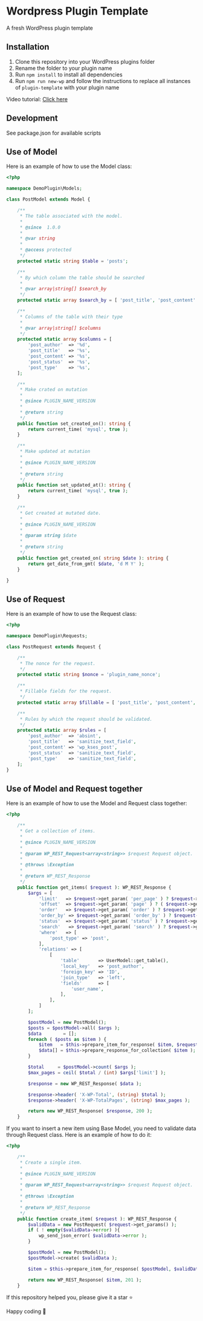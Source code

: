 # Wordpress Plugin Template
A fresh WordPress plugin template

## Installation
1. Clone this repository into your WordPress plugins folder
2. Rename the folder to your plugin name
3. Run `npm install` to install all dependencies
4. Run `npm run new-wp` and follow the instructions to replace all instances of `plugin-template` with your plugin name

Video tutorial: [Click here](https://www.youtube.com/watch?v=4ULxW7nqyKU)

## Development
See package.json for available scripts

## Use of Model
Here is an example of how to use the Model class:

```php
<?php

namespace DemoPlugin\Models;

class PostModel extends Model {

    /**
     * The table associated with the model.
     *
     * @since  1.0.0
     *
     * @var string
     *
     * @access protected
     */
    protected static string $table = 'posts';

    /**
     * By which column the table should be searched
     *
     * @var array|string[] $search_by
     */
    protected static array $search_by = [ 'post_title', 'post_content' ];

    /**
     * Columns of the table with their type
     *
     * @var array|string[] $columns
     */
    protected static array $columns = [
        'post_author'  => '%d',
        'post_title'   => '%s',
        'post_content' => '%s',
        'post_status'  => '%s',
        'post_type'    => '%s',
    ];

    /**
     * Make crated on mutation
     *
     * @since PLUGIN_NAME_VERSION
     *
     * @return string
     */
    public function set_created_on(): string {
        return current_time( 'mysql', true );
    }

    /**
     * Make updated at mutation
     *
     * @since PLUGIN_NAME_VERSION
     *
     * @return string
     */
    public function set_updated_at(): string {
        return current_time( 'mysql', true );
    }

    /**
     * Get created at mutated date.
     *
     * @since PLUGIN_NAME_VERSION
     *
     * @param string $date
     *
     * @return string
     */
    public function get_created_on( string $date ): string {
        return get_date_from_gmt( $date, 'd M Y' );
    }

}
```

## Use of Request
Here is an example of how to use the Request class:

```php
<?php

namespace DemoPlugin\Requests;

class PostRequest extends Request {

    /**
     * The nonce for the request.
     */
    protected static string $nonce = 'plugin_name_nonce';

    /**
     * Fillable fields for the request.
     */
    protected static array $fillable = [ 'post_title', 'post_content', 'post_status' ];

    /**
     * Rules by which the request should be validated.
     */
    protected static array $rules = [
        'post_author'  => 'absint',
        'post_title'   => 'sanitize_text_field',
        'post_content' => 'wp_kses_post',
        'post_status'  => 'sanitize_text_field',
        'post_type'    => 'sanitize_text_field',
    ];
}
```

## Use of Model and Request together
Here is an example of how to use the Model and Request class together:

```php
<?php

    /**
     * Get a collection of items.
     *
     * @since PLUGIN_NAME_VERSION
     *
     * @param WP_REST_Request<array<string>> $request Request object.
     *
     * @throws \Exception
     *
     * @return WP_REST_Response
     */
    public function get_items( $request ): WP_REST_Response {
        $args = [
            'limit'   => $request->get_param( 'per_page' ) ? $request->get_param( 'per_page' ) : 10,
            'offset'  => $request->get_param( 'page' ) ? ( $request->get_param( 'page' ) - 1 ) * $request->get_param( 'per_page' ) : 0,
            'order'   => $request->get_param( 'order' ) ? $request->get_param( 'order' ) : 'ASC',
            'order_by' => $request->get_param( 'order_by' ) ? $request->get_param( 'order_by' ) : 'id',
            'status'  => $request->get_param( 'status' ) ? $request->get_param( 'status' ) : 'all',
            'search'   => $request->get_param( 'search' ) ? $request->get_param( 'search' ) : '',
            'where'   => [
                'post_type' => 'post',
            ],
            'relations' => [
                [
                    'table'       => UserModel::get_table(),
                    'local_key'   => 'post_author',
                    'foreign_key' => 'ID',
                    'join_type'   => 'left',
                    'fields'      => [
                        'user_name',
                    ],
                ],
            ]
        ];

        $postModel = new PostModel();
        $posts = $postModel->all( $args );
        $data        = [];
        foreach ( $posts as $item ) {
            $item   = $this->prepare_item_for_response( $item, $request );
            $data[] = $this->prepare_response_for_collection( $item );
        }

        $total     = $postModel->count( $args );
        $max_pages = ceil( $total / (int) $args['limit'] );

        $response = new WP_REST_Response( $data );

        $response->header( 'X-WP-Total', (string) $total );
        $response->header( 'X-WP-TotalPages', (string) $max_pages );

        return new WP_REST_Response( $response, 200 );
    }


```

If you want to insert a new item using Base Model, you need to validate data through Request class. Here is an example of how to do it:

```php
<?php

    /**
     * Create a single item.
     *
     * @since PLUGIN_NAME_VERSION
     *
     * @param WP_REST_Request<array<string>> $request Request object.
     *
     * @throws \Exception
     *
     * @return WP_REST_Response
     */
    public function create_item( $request ): WP_REST_Response {
        $validData = new PostRequest( $request->get_params() );
        if ( ! empty($validData->error) ){
            wp_send_json_error( $validData->error );
        }

        $postModel = new PostModel();
        $postModel->create( $validData );

        $item = $this->prepare_item_for_response( $postModel, $validData );

        return new WP_REST_Response( $item, 201 );
    }
```
If this repository helped you, please give it a star ⭐️

Happy coding 🎉
